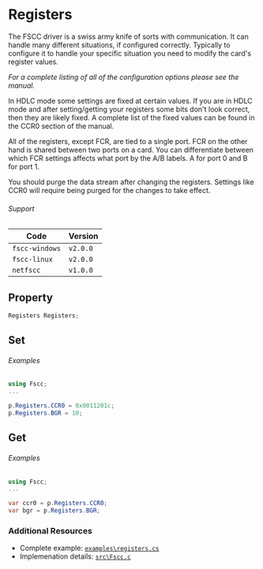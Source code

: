 # Registers

The FSCC driver is a swiss army knife of sorts with communication. It can
handle many different situations, if configured correctly. Typically to
configure it to handle your specific situation you need to modify the card's
register values.

_For a complete listing of all of the configuration options please see the 
manual._

In HDLC mode some settings are fixed at certain values. If you are in
HDLC mode and after setting/getting your registers some bits don't look correct,
then they are likely fixed. A complete list of the fixed values can be found in 
the CCR0 section of the manual.

All of the registers, except FCR, are tied to a single port. FCR on the other hand 
is shared between two ports on a card. You can differentiate between which FCR 
settings affects what port by the A/B labels. A for port 0 and B for port 1.

You should purge the data stream after changing the registers.
Settings like CCR0 will require being purged for the changes to take 
effect.

###### Support
| Code           | Version
| -------------- | --------
| `fscc-windows` | `v2.0.0` 
| `fscc-linux`   | `v2.0.0` 
| `netfscc`      | `v1.0.0`


## Property
```c#
Registers Registers;
```


## Set
###### Examples
```c#
using Fscc;
...

p.Registers.CCR0 = 0x0011201c;
p.Registers.BGR = 10;
```


## Get
###### Examples
```c#
using Fscc;
...

var ccr0 = p.Registers.CCR0;
var bgr = p.Registers.BGR;
```


### Additional Resources
- Complete example: [`examples\registers.cs`](https://github.com/commtech/netfscc/blob/master/examples/registers.cs)
- Implemenation details: [`src\Fscc.c`](https://github.com/commtech/netfscc/blob/master/src/Fscc.cs)
